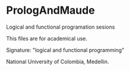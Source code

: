 # PrologAndMaude
Logical and functional programation sesions

This files are for academical use.

Signature: "logical and functional programming" 

National University of Colombia, Medellin.
